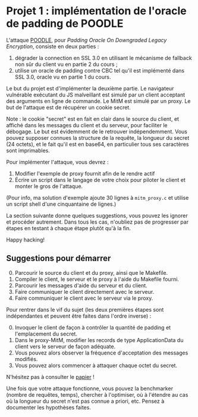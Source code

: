 # Projet 1 : implémentation de l'oracle de padding de POODLE

L'attaque [POODLE][], pour _Padding Oracle On Downgraded Legacy Encryption_,
consiste en deux parties :

1. dégrader la connection en SSL 3.0 en utilisant le mécanisme de fallback non
   sûr du client vu en partie 2 du cours ;
2. utilise un oracle de padding contre CBC tel qu'il est implémenté dans SSL
   3.0, oracle vu en partie 1 du cours.

[POODLE]: https://www.openssl.org/~bodo/ssl-poodle.pdf

Le but du projet est d'implémenter la deuxième partie. Le navigateur
vulnérable exécutant du JS malveillant est simulé par un client acceptant des
arguments en ligne de commande. Le MitM est simulé par un proxy. Le but de
l'attaque est de récupérer un cookie secret.

Note : le cookie "secret" est en fait en clair dans le source du client, et
affiché dans les messages du client et du serveur, pour faciliter le débogage.
Le but est évidemment de le retrouver indépendemment. Vous pouvez supposer
connues la structure de la requête, la longueur du secret (24 octets), et le
fait qu'il est en base64, en particulier tous ses caractères sont imprimables.

Pour implémenter l'attaque, vous devrez :

1. Modifier l'exemple de proxy fournit afin de le rendre actif
2. Écrire un script dans le langage de votre choix pour piloter le client et
   monter le gros de l'attaque.

(Pour info, ma solution d'exemple ajoute 30 lignes à `mitm_proxy.c` et utilise
un script shell d'une cinquantaine de lignes.)

La section suivante donne quelques suggestions, vous pouvez les ignorer et
procéder autrement. Dans tous les cas, n'oubliez pas de progresser par étapes
en testant à chaque étape plutôt qu'à la fin.

Happy hacking!


## Suggestions pour démarrer

0. Parcourir le source du client et du proxy, ainsi que le Makefile.
0. Compiler le client, le serveur et le proxy à l'aide du Makefile fourni.
0. Parcourir les messages d'aide du serveur et du client.
0. Faire communiquer le client directement avec le serveur.
0. Faire communiquer le client avec le serveur via le proxy.

Pour rentrer dans le vif du sujet (les deux premières étapes sont
indépendantes et peuvent être faites dans l'ordre inverse) :

0. Invoquer le client de façon à contrôler la quantité de padding et
   l'emplacement du secret.
0. Dans le proxy-MitM, modifier les records de type ApplicationData du client
   vers le serveur de façon adéquate.
0. Vous pouvez alors observer la fréquence d'acceptation des messages
   modifiés.
0. Vous pouvez alors commencer à attaquer chaque octet du secret.

N'hésitez pas à consulter le [papier][POODLE] !

Une fois que votre attaque fonctionne, vous pouvez la benchmarker (nombre de
requêtes, temps), chercher à l'optimiser, où à l'étendre au cas où la longueur
du secret n'est pas connue a priori, etc. Pensez à documenter les hypothèses
faites.
